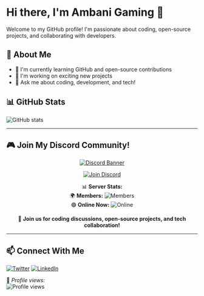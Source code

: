 # Hi there, I'm Ambani Gaming 👋

Welcome to my GitHub profile! I'm passionate about coding, open-source projects, and collaborating with developers.

## 🚀 About Me
- 🌱 I'm currently learning GitHub and open-source contributions
- 🔭 I'm working on exciting new projects
- 💬 Ask me about coding, development, and tech!

## 📊 GitHub Stats
![GitHub stats](https://github-readme-stats.vercel.app/api?username=ambanigaming0&show_icons=true&theme=radical)

---

## 🎮 Join My Discord Community!

<div align="center">

[![Discord Banner](https://discordapp.com/api/guilds/1162359083102384189/widget.png?style=banner2)](https://discord.gg/ncop)

[![Join Discord](https://img.shields.io/discord/1162359083102384189?color=5865F2&label=Join%20Our%20Discord&logo=discord&logoColor=white&style=for-the-badge)](https://discord.gg/ncop)

📊 **Server Stats:**  
🌍 **Members:** ![Members](https://img.shields.io/discord/1162359083102384189?label=Members&logo=discord&color=7289DA)  
🟢 **Online Now:** ![Online](https://img.shields.io/discord/1162359083102384189?label=Online&logo=discord&color=2ECC71)

💬 **Join us for coding discussions, open-source projects, and tech collaboration!**

</div>

---

## 📫 Connect With Me
[![Twitter](https://img.shields.io/badge/Twitter-%231DA1F2.svg?&style=for-the-badge&logo=twitter&logoColor=white)](https://twitter.com/)
[![LinkedIn](https://img.shields.io/badge/LinkedIn-%230077B5.svg?&style=for-the-badge&logo=linkedin&logoColor=white)](https://linkedin.com/in/)

🔹 *Profile views:*  
![Profile views](https://komarev.com/ghpvc/?username=ambanigaming0&style=flat-square)
